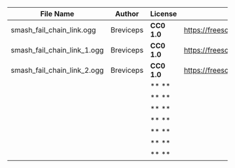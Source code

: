 | File Name        | Author   | License   | Link                            |
|------------------|----------|-----------|---------------------------------|
| smash_fail_chain_link.ogg | Breviceps | **CC0 1.0** | https://freesound.org/people/Breviceps/sounds/458963/ |
| smash_fail_chain_link_1.ogg | Breviceps | **CC0 1.0** | https://freesound.org/people/Breviceps/sounds/458963/ |
| smash_fail_chain_link_2.ogg | Breviceps | **CC0 1.0** | https://freesound.org/people/Breviceps/sounds/458963/ |
|  |  | ** ** |  |
|  |  | ** ** |  |
|  |  | ** ** |  |
|  |  | ** ** |  |
|  |  | ** ** |  |
|  |  | ** ** |  |
|  |  | ** ** |  |